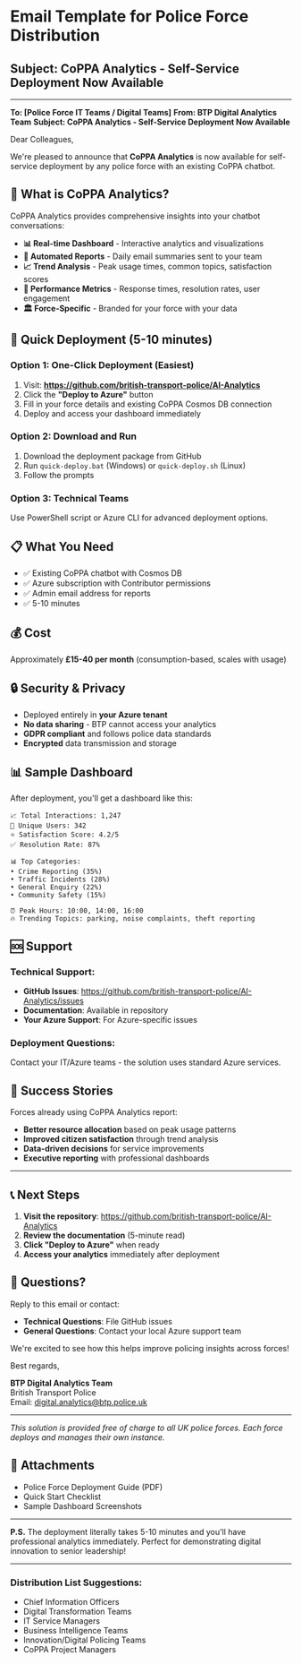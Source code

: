 # Email Template for Police Force Distribution

## Subject: CoPPA Analytics - Self-Service Deployment Now Available

---

**To: [Police Force IT Teams / Digital Teams]**
**From: BTP Digital Analytics Team**
**Subject: CoPPA Analytics - Self-Service Deployment Now Available**

Dear Colleagues,

We're pleased to announce that **CoPPA Analytics** is now available for self-service deployment by any police force with an existing CoPPA chatbot.

## 🚀 What is CoPPA Analytics?

CoPPA Analytics provides comprehensive insights into your chatbot conversations:

- **📊 Real-time Dashboard** - Interactive analytics and visualizations
- **📧 Automated Reports** - Daily email summaries sent to your team
- **📈 Trend Analysis** - Peak usage times, common topics, satisfaction scores
- **🎯 Performance Metrics** - Response times, resolution rates, user engagement
- **🏛️ Force-Specific** - Branded for your force with your data

## 🎯 Quick Deployment (5-10 minutes)

### Option 1: One-Click Deployment (Easiest)
1. Visit: **https://github.com/british-transport-police/AI-Analytics**
2. Click the **"Deploy to Azure"** button
3. Fill in your force details and existing CoPPA Cosmos DB connection
4. Deploy and access your dashboard immediately

### Option 2: Download and Run
1. Download the deployment package from GitHub
2. Run `quick-deploy.bat` (Windows) or `quick-deploy.sh` (Linux)
3. Follow the prompts

### Option 3: Technical Teams
Use PowerShell script or Azure CLI for advanced deployment options.

## 📋 What You Need

- ✅ Existing CoPPA chatbot with Cosmos DB
- ✅ Azure subscription with Contributor permissions
- ✅ Admin email address for reports
- ✅ 5-10 minutes

## 💰 Cost

Approximately **£15-40 per month** (consumption-based, scales with usage)

## 🔒 Security & Privacy

- Deployed entirely in **your Azure tenant**
- **No data sharing** - BTP cannot access your analytics
- **GDPR compliant** and follows police data standards
- **Encrypted** data transmission and storage

## 📊 Sample Dashboard

After deployment, you'll get a dashboard like this:
```
📈 Total Interactions: 1,247
👥 Unique Users: 342
⭐ Satisfaction Score: 4.2/5
✅ Resolution Rate: 87%

📊 Top Categories:
• Crime Reporting (35%)
• Traffic Incidents (28%)
• General Enquiry (22%)
• Community Safety (15%)

⏰ Peak Hours: 10:00, 14:00, 16:00
🔥 Trending Topics: parking, noise complaints, theft reporting
```

## 🆘 Support

### Technical Support:
- **GitHub Issues**: https://github.com/british-transport-police/AI-Analytics/issues
- **Documentation**: Available in repository
- **Your Azure Support**: For Azure-specific issues

### Deployment Questions:
Contact your IT/Azure teams - the solution uses standard Azure services.

## 🎉 Success Stories

Forces already using CoPPA Analytics report:
- **Better resource allocation** based on peak usage patterns
- **Improved citizen satisfaction** through trend analysis
- **Data-driven decisions** for service improvements
- **Executive reporting** with professional dashboards

---

## 📞 Next Steps

1. **Visit the repository**: https://github.com/british-transport-police/AI-Analytics
2. **Review the documentation** (5-minute read)
3. **Click "Deploy to Azure"** when ready
4. **Access your analytics** immediately after deployment

## 📧 Questions?

Reply to this email or contact:
- **Technical Questions**: File GitHub issues
- **General Questions**: Contact your local Azure support team

We're excited to see how this helps improve policing insights across forces!

Best regards,

**BTP Digital Analytics Team**  
British Transport Police  
Email: digital.analytics@btp.police.uk

---

*This solution is provided free of charge to all UK police forces. Each force deploys and manages their own instance.*

## 📎 Attachments
- Police Force Deployment Guide (PDF)
- Quick Start Checklist
- Sample Dashboard Screenshots

---

**P.S.** The deployment literally takes 5-10 minutes and you'll have professional analytics immediately. Perfect for demonstrating digital innovation to senior leadership!

---

### Distribution List Suggestions:
- Chief Information Officers
- Digital Transformation Teams  
- IT Service Managers
- Business Intelligence Teams
- Innovation/Digital Policing Teams
- CoPPA Project Managers
